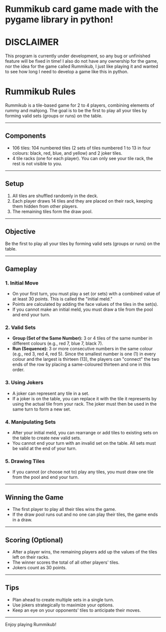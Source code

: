 # Rummikub card game made with the pygame library in python!

# DISCLAIMER

This program is currently under development, so any bug or unfinished feature will be fixed in time! I also do not have any ownership for the game, nor the idea for the game called Rummikub, I just like playing it and wanted to see how long I need to develop a game like this in python.

# Rummikub Rules

Rummikub is a tile-based game for 2 to 4 players, combining elements of rummy and mahjong. The goal is to be the first to play all your tiles by forming valid sets (groups or runs) on the table.

---

## Components
- 106 tiles: 104 numbered tiles (2 sets of tiles numbered 1 to 13 in four colours: black, red, blue, and yellow) and 2 joker tiles.
- 4 tile racks (one for each player). You can only see your tile rack, the rest is not visible to you.

---

## Setup
1. All tiles are shuffled randomly in the deck.
2. Each player draws 14 tiles and they are placed on their rack, keeping them hidden from other players.
3. The remaining tiles form the draw pool.

---

## Objective
Be the first to play all your tiles by forming valid sets (groups or runs) on the table.

---

## Gameplay

### 1. Initial Move
- On your first turn, you must play a set (or sets) with a combined value of at least 30 points. This is called the "initial meld."
- Points are calculated by adding the face values of the tiles in the set(s).
- If you cannot make an initial meld, you must draw a tile from the pool and end your turn.

### 2. Valid Sets
- **Group (Set of the Same Number):** 3 or 4 tiles of the same number in different colours (e.g., red 7, blue 7, black 7).
- **Run (Sequence):** 3 or more consecutive numbers in the same colour (e.g., red 3, red 4, red 5). Since the smallest number is one (1) in every colour and the largest is thirteen (13), the players can "connect" the two ends of the row by placing a same-coloured thirteen and one in this order.

### 3. Using Jokers
- A joker can represent any tile in a set.
- If a joker is on the table, you can replace it with the tile it represents by using the actual tile from your rack. The joker must then be used in the same turn to form a new set.

### 4. Manipulating Sets
- After your initial meld, you can rearrange or add tiles to existing sets on the table to create new valid sets.
- You cannot end your turn with an invalid set on the table. All sets must be valid at the end of your turn.

### 5. Drawing Tiles
- If you cannot (or choose not to) play any tiles, you must draw one tile from the pool and end your turn.

---

## Winning the Game
- The first player to play all their tiles wins the game.
- If the draw pool runs out and no one can play their tiles, the game ends in a draw.

---

## Scoring (Optional)
- After a player wins, the remaining players add up the values of the tiles left on their racks.
- The winner scores the total of all other players' tiles.
- Jokers count as 30 points.

---

## Tips
- Plan ahead to create multiple sets in a single turn.
- Use jokers strategically to maximize your options.
- Keep an eye on your opponents' tiles to anticipate their moves.

---

Enjoy playing Rummikub!
